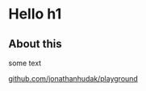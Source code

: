 # Hello h1

## About this

some text

[github.com/jonathanhudak/playground]([https://](https://github.com/jonathanhudak/playground))

